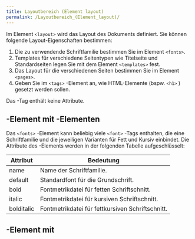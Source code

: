 ```yaml
---
title: Layoutbereich (Element layout)
permalink: /Layoutbereich_(Element_layout)/
---
```


Im Element `<layout>` wird das Layout des Dokuments definiert. Sie können folgende Layout-Eigenschaften bestimmen:

1.  Die zu verwendende Schriftfamilie bestimmen Sie im Element `<fonts>`.
2.  Templates für verschiedene Seitentypen wie Titelseite und Standardseiten legen Sie mit dem Element `<templates>` fest.
3.  Das Layout für die verschiedenen Seiten bestimmen Sie im Element `<pages>`.
4.  Geben Sie im `<tags>` -Element an, wie HTML-Elemente (bspw. `<h1>` ) gesetzt werden sollen.

Das <layout>-Tag enthält keine Attribute.

<fonts>-Element mit <font>-Elementen
------------------------------------

Das `<fonts>` -Element kann beliebig viele `<font>` -Tags enthalten, die eine Schriftfamilie und die jeweiligen Varianten für Fett und Kursiv einbindet. Die Attribute des <font>-Elements werden in der folgenden Tabelle aufgeschlüsselt:

|Attribut|Bedeutung|
|--------|---------|
|name|Name der Schriftfamilie.|
|default|Standardfont für die Grundschrift.|
|bold|Fontmetrikdatei für fetten Schriftschnitt.|
|italic|Fontmetrikdatei für kursiven Schriftschnitt.|
|bolditalic|Fontmetrikdatei für fettkursiven Schriftschnitt.|

<templates>-Element mit <template>-Elementen
--------------------------------------------

Das `<templates>` -Element kann beliebig viele `<template>` -Elemente enthalten, die eine bestimmte Seite der PDF-Musterdatei ansprechen. Ein <template>-Element entspricht damit einer Seitenvorlage. Jedes `<template>` -Element erhält dabei einen eindeutigen Namen, um die Seitenvorlage ansprechen zu können.

Anhand des Wertes im Attribut `name` können Sie im Inhaltsbereich (siehe [Inhaltsbereich](/Inhaltsbereich ) ) das entsprechende Template auswählen. Wenn Sie Inhalte einbinden, ordnen Sie über das `name` -Attribut die Inhalte der entsprechenden Seite in der PDF-Musterdatei zu. Die Attribute des `<template>` -Elements sind in der folgenden Tabelle aufgeschlüsselt:

|Attribut|Bedeutung|
|--------|---------|
|name|Eindeutiger Bezeichner für diese Seitenvorlage|
|file|Name der PDF-Musterdatei. Die Pfadangabe erfolgt relativ zum Verzeichnis des XSLT-Templates. Im Demotemplate handelt es sich um das Unterverzeichnis mit dem Namen `template/`.|
|page|Seitennummer, beginnend mit 1.|

<tags>-Element
--------------

Das `<layout>` -Element kann optional auch ein `<tags>` -Element enthalten, mit dem Sie ausgewählten Tags eine Schrift in bestimmter Größe, bestimmtem Gewicht und Stil zuweisen. Das `<tags>` -Element enthält dabei einzelne `<tag>` -Elemente, in denen Sie den gewünschten Tag auswählen.

<tag>-Element
-------------

Mit dem `<tag>` -Element wählen Sie ein HTML-Tag aus und können bestimmen, mit welchem Schriftschnitt der Inhalt dieses Tags formatiert werden soll. Die Attribute des `<tag>` -Elements sind in der folgenden Tabelle aufgeschlüsselt:

|Attribut|Bedeutung|
|--------|---------|
|name|Name des HTML-Tags, das formatiert werden soll.|
|font|Schriftschnitt, der dem Tag zugeordnet werden soll. Die Angaben sind:

1.  Schriftfamilie, alternativ „serif“ für Serifenschrift, „non serif“ für serifenlose Schrift.
2.  Schriftgröße in Punkt (pt).
3.  Schriftform:
    1.  *italic*: Kursiv.
    2.  *bold*: Fett.
    3.  *bolditalic*: Fettkursiv.|

<pages>-Element
---------------

Das `<pages>` -Element dient dazu, die Grundschrift sowie die Seitenränder zu bestimmen. In der folgenden Tabelle sind die Attribute des `<pages>` -Elements aufgeschlüsselt:

|Attribut|Bedeutung|
|--------|---------|
|font|Eindeutiger Bezeichner für diese Seitenvorlage|
|margin|Die angegebenen vier Werte bestimmen die Seitenränder. Die vier Werte stehen für den Abstand des Inhaltes von *oben*, *rechts*, *unten* und *links*.|
|align|Ausrichtung des Textes. Der angegebene Wert kann durch align-Attribute in Elementen aus dem Inhaltsbereich überlagert werden. Mögliche Werte sind:

1.  left
2.  center
3.  right
4.  justify|

<page>-Element
--------------

Das <pages>-Element enthält beliebig viele `<page>` -Elemente. Mit einem `<page>` -Element bestimmen Sie die Position von Inhalten auf der Seite. Sie können dabei bestimmte Seitentypen wie Titelseite, Standardseite oder Schluss-Seite unterscheiden. In der folgenden Tabelle sind die Attribute des `<page>` -Elements aufgeschlüsselt:

|Attribut|Bedeutung|
|--------|---------|
|name|Name dieser Seitenvorlage.|
|mode|„elements“, um in den Element-Modus umzuschalten, „default“, wenn die Seite Fließtext in `<column>` -Elementen enthalten soll.|
|template|Template-Definition auswählen. Der Wert muss dem *name* -Attribut eines `<template>` -Elements entsprechen.|
|font|Schrift der Seite festlegen. Die Angaben sind:

1.  Schriftfamilie
2.  Schriftgröße
3.  Schriftgewicht oder -stil ( `bold`, `italic`, `bolditalic` )|

<element>-Tag
-------------

Für die Titelseite können Sie den Titel sowie den Untertitel des Artikels in fest definierte Bereiche der Seite einfügen. Diese Bereiche bestimmen Sie Dabei mit `<element>` -Tags. Um `<element>` -Tags benutzen zu können, müssen Sie das `<page>` -Element in den Element-Modus ( `mode =
      "elements"` ) umschalten. Die folgende Tabelle schlüsselt die Bedeutung der einzelnen Attribute auf:

|Attribut|Bedeutung|
|--------|---------|
|for|Name des aktuellen Elements.|
|margin|Position des Elements. Die Positionierung erfolgt über die Angabe des Seitenabstandes. Die vier Werte stehen für:

1.  oben
2.  rechts
3.  unten
4.  links|
|align|Ausrichtung der Texte, die in diese Seite eingebunden werden. Mögliche Werte:

1.  right
2.  center
3.  left
4.  justify|

<column>-Element
----------------

Standardmäßig wird Fließtext in Spalten (auch Kolumnen genannt) gesetzt. Eine Seite kann dabei nur aus einer einzigen Spalte bestehen oder beliebig viele zusätzliche Spalten haben. Die einzelnen Spalten einer Seite werden dabei von links nach rechts aufgefüllt. Sobald eine Spalte keinen Platz mehr hat, werden die Inhalte in die folgende Spalte gesetzt. Wenn die letzte Spalte einer Seite voll ist, wird ein Seitenumbruch eingefügt, sodass wieder mit einer neuen Seite begonnen wird.

Die Abstände sowie die Textausrichtung einer Spalte können Sie mit dem `<column>` -Element bestimmen. Die Attribute dieses Elements werden in der folgenden Tabelle erläutert:

|Attribut|Bedeutung|
|--------|---------|
|margin|Abstand zu den Seitenrändern. Die vier Werte stehen für:

1.  oben
2.  rechts
3.  unten
4.  links|
|align|Textausrichtung. Mögliche Werte sind:

1.  left
2.  center
3.  right
4.  justify|

Damit das `<column>` -Element benutzt werden kann, müssen Sie das `<page>` -Element in den Standardmodus ( `mode = "default"` ) umschalten.

==

<footer>
-Element== Das `<page>` -Element kann auch ein `<footer>` -Element enthalten. Mit dem `<footer>` -Element bestimmen Sie die Position sowie die Schriftgröße der Fußzeile. Sie können zusätzlich die Textausrichtung festlegen. Näheres zu den Attributen des `<footer>` -Elements erfahren Sie in der folgenden Tabelle:

|Attribut|Bedeutung|
|--------|---------|
|margin|Abstand zu den Seitenrändern. Die vier Werte stehen der Reihe nach für:

1.  oben
2.  rechts
3.  unten
4.  links|
|align|Textausrichtung. Mögliche Werte sind:

1.  left
2.  center
3.  right
4.  justify|
|font|Schrift der Seite festlegen. Die Angaben sind:

1.  Schriftfamilie.
2.  Schriftgröße in Punkt (pt).
3.  Schriftgewicht oder -stil ( `bold`, `italic`, `bolditalic` ).|

[Kategorie:papaya-Formatierungsobjekt](/Kategorie:papaya-Formatierungsobjekt )